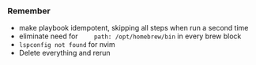 ### Remember
- make playbook idempotent, skipping all steps when run a second time
- eliminate need for `    path: /opt/homebrew/bin` in every brew block
- `lspconfig not found` for nvim
- Delete everything and rerun